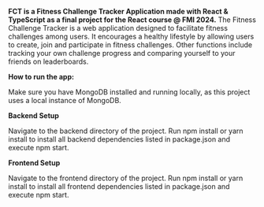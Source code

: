 **FCT is a Fitness Challenge Tracker Application made with React & TypeScript as a final project for the React course @ FMI 2024.**
The Fitness Challenge Tracker is a web application designed to facilitate fitness challenges among users. It encourages a healthy lifestyle by allowing users to create, join and participate in fitness challenges. Other functions include tracking your own challenge progress and comparing yourself to your friends on leaderboards.

**How to run the app:**

Make sure you have MongoDB installed and running locally, as this project uses a local instance of MongoDB.

**Backend Setup**

Navigate to the backend directory of the project.
Run npm install or yarn install to install all backend dependencies listed in package.json and execute npm start.

**Frontend Setup**

Navigate to the frontend directory of the project.
Run npm install or yarn install to install all frontend dependencies listed in package.json and execute npm start.

